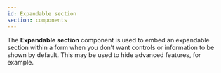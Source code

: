 ```yaml
---
id: Expandable section
section: components
---
```

The **Expandable section** component is used to embed an expandable section within a form when you don’t want controls or information to be shown by default. This may be used to hide advanced features, for example.

